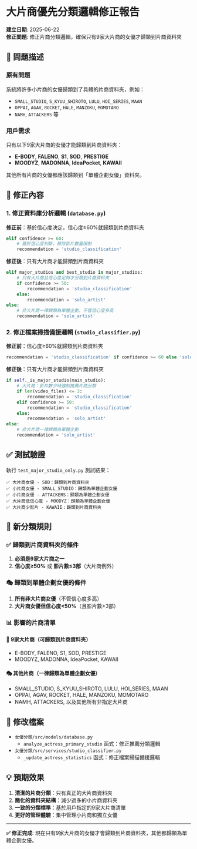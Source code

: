 # 大片商優先分類邏輯修正報告

**建立日期**: 2025-06-22  
**修正問題**: 修正片商分類邏輯，確保只有9家大片商的女優才歸類到片商資料夾

## 🐛 問題描述

### 原有問題
系統將許多小片商的女優歸類到了具體的片商資料夾，例如：
- `SMALL_STUDIO`, `S_KYUU_SHIROTO`, `LULU`, `HOI_SERIES`, `MAAN`
- `OPPAI`, `AGAV`, `ROCKET`, `HALE`, `MANZOKU`, `MOMOTARO`
- `NAMH`, `ATTACKERS` 等

### 用戶需求
只有以下9家大片商的女優才能歸類到片商資料夾：
- **E-BODY**, **FALENO**, **S1**, **SOD**, **PRESTIGE**
- **MOODYZ**, **MADONNA**, **IdeaPocket**, **KAWAII**

其他所有片商的女優都應該歸類到「單體企劃女優」資料夾。

## 🔧 修正內容

### 1. 修正資料庫分析邏輯 (`database.py`)

**修正前**：基於信心度決定，信心度≥60%就歸類到片商資料夾
```python
elif confidence >= 60:
    # 基於信心度判斷，移除影片數量限制
    recommendation = 'studio_classification'
```

**修正後**：只有大片商才能歸類到片商資料夾
```python
elif major_studios and best_studio in major_studios:
    # 只有大片商且信心度足夠才分類到片商資料夾
    if confidence >= 50:
        recommendation = 'studio_classification'
    else:
        recommendation = 'solo_artist'
else:
    # 非大片商一律歸類為單體企劃，不管信心度多高
    recommendation = 'solo_artist'
```

### 2. 修正檔案掃描備援邏輯 (`studio_classifier.py`)

**修正前**：信心度≥60%就歸類到片商資料夾
```python
recommendation = 'studio_classification' if confidence >= 60 else 'solo_artist'
```

**修正後**：只有大片商才能歸類到片商資料夾
```python
if self._is_major_studio(main_studio):
    # 大片商：影片數少時強制推薦片商分類
    if len(video_files) <= 3:
        recommendation = 'studio_classification'
    elif confidence >= 50:
        recommendation = 'studio_classification'
    else:
        recommendation = 'solo_artist'
else:
    # 非大片商一律歸類為單體企劃
    recommendation = 'solo_artist'
```

## ✅ 測試驗證

執行 `test_major_studio_only.py` 測試結果：

```
✅ 大片商女優 - SOD：歸類到片商資料夾
✅ 小片商女優 - SMALL_STUDIO：歸類為單體企劃女優
✅ 小片商女優 - ATTACKERS：歸類為單體企劃女優
✅ 大片商低信心度 - MOODYZ：歸類為單體企劃女優
✅ 大片商少影片 - KAWAII：歸類到片商資料夾
```

## 🎯 新分類規則

### ✅ **歸類到片商資料夾的條件**
1. **必須是9家大片商之一**
2. **信心度≥50%** 或 **影片數≤3部**（大片商例外）

### 🎭 **歸類到單體企劃女優的條件**
1. **所有非大片商女優**（不管信心度多高）
2. **大片商女優但信心度<50%**（且影片數>3部）

### 📊 **影響的片商清單**

#### 🎯 **9家大片商**（可歸類到片商資料夾）
- E-BODY, FALENO, S1, SOD, PRESTIGE
- MOODYZ, MADONNA, IdeaPocket, KAWAII

#### 🎭 **其他片商**（一律歸類為單體企劃女優）
- SMALL_STUDIO, S_KYUU_SHIROTO, LULU, HOI_SERIES, MAAN
- OPPAI, AGAV, ROCKET, HALE, MANZOKU, MOMOTARO
- NAMH, ATTACKERS, 以及其他所有非指定大片商

## 📁 修改檔案

- `女優分類/src/models/database.py`
  - `analyze_actress_primary_studio` 函式：修正推薦分類邏輯
- `女優分類/src/services/studio_classifier.py`
  - `_update_actress_statistics` 函式：修正檔案掃描備援邏輯

## 💡 預期效果

1. **清潔的片商分類**：只有真正的大片商資料夾
2. **簡化的資料夾結構**：減少過多的小片商資料夾
3. **一致的分類標準**：基於用戶指定的9家大片商清單
4. **更好的管理體驗**：集中管理小片商和獨立女優

---

**✅ 修正完成**: 現在只有9家大片商的女優才會歸類到片商資料夾，其他都歸類為單體企劃女優。
